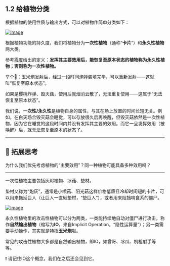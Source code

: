 ## 1.2 给植物分类

 

根据植物的使用性质与输出方式，可以对植物作简单分类如下：

 

[![image](https://forum.crescb.com/wp-content/uploads/wpforo/attachments/2/thumbnail/303-image.png)](https://forum.crescb.com/wp-content/uploads/wpforo/attachments/2/303-image.png)



 

根据植物功能的持久度，我们将植物分为**一次性植物**（通称“**卡片**”）和**永久性植物**两大类。

 

参考[零度](https://space.bilibili.com/147204150)给出的定义：**发挥其主要效用后，能恢复至原本状态的植物称为永久性植物；否则称为一次性植物。**

 

举个🌰：玉米炮发射后，经过一段时间炮弹装填完毕，可以重新发射——这就叫“恢复至原本状态”。

 

如果是樱桃炸弹、毁灭菇，使用后就烟消云散了，无法重复使用——这属于“无法恢复至原本状态”。

 

我们说，**一次性/永久性**是植物自身的属性，与其在场上放置的时间长短无关。例如，在白天场合毁灭菇会睡觉，可以存放很久后再唤醒，但毁灭菇依然是一次性植物，因为它在睡觉的这段时间内并没有发挥其主要的效用。而它一旦发挥效用（被唤醒）后，就无法恢复至原本的状态了。

---

## 🤯 拓展思考

为什么我们优先考虑植物的“主要效用”？同一种植物可能具备多种效用吗？

---

一次性植物主要包括灰烬植物、冰菇、垫材。

 

垫材又称为“炮灰”，通常是小喷菇、阳光菇这样价格低廉且冷却时间短的卡片，可以用来拖延巨人（让巨人一直砸垫材，“垫巨人”），或者用来阻挡啃食系的僵尸。

 

[![image](https://forum.crescb.com/wp-content/uploads/wpforo/attachments/2/thumbnail/304-image.png)](https://forum.crescb.com/wp-content/uploads/wpforo/attachments/2/304-image.png)



 

永久性植物里的攻击性植物可以分为两类，一类能持续地自动对僵尸进行攻击，称作**自然输出植物**（缩写为**IO**，来自Implicit Operation，“隐性运算量”）；另一类需要手动操作，其实就是特指**玉米炮**啦。

 

常见的攻击性植物大多都是自然输出植物，即IO，如曾哥、冰瓜、机枪射手等等。



❗ 请记住IO这个概念，我们在之后还会见到它。

